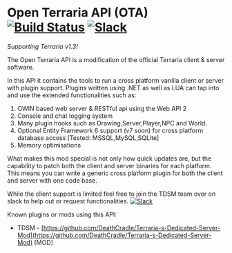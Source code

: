 # Open Terraria API (OTA)  [![Build Status](https://travis-ci.org/DeathCradle/Open-Terraria-API.svg?branch=master)](https://travis-ci.org/DeathCradle/Open-Terraria-API) [![Slack](https://img.shields.io/badge/Chat%20on-Slack-blue.svg)](http://tdsm.sithous.com/slack)
*Supporting Terraria v1.3!*  

The Open Terraria API is a modification of the official Terraria client & server software.

In this API it contains the tools to run a cross platform vanilla client or server with plugin support. Plugins written using .NET as well as LUA can tap into and use the extended functionalities such as:
 1. OWIN based web server & RESTful api using the Web API 2
 2. Console and chat logging system
 3. Many plugin hooks such as Drawing,Server,Player,NPC and World.
 4. Optional Entity Framework 6 support (v7 soon) for cross platform database access [Tested: MSSQL,MySQL,SQLite]
 5. Memory optimisations

What makes this mod special is not only how quick updates are, but the capability to patch both the client and server binaries for each platform. This means you can write a generic cross platform plugin for both the client and server with one code base.


While the client support is limited feel free to join the TDSM team over on slack to help out or request functionalities. [![Slack](https://img.shields.io/badge/Chat%20on-Slack-blue.svg)](http://tdsm.sithous.com/slack)


Known plugins or mods using this API:
  - TDSM - [https://github.com/DeathCradle/Terraria-s-Dedicated-Server-Mod](https://github.com/DeathCradle/Terraria-s-Dedicated-Server-Mod) [MOD]
